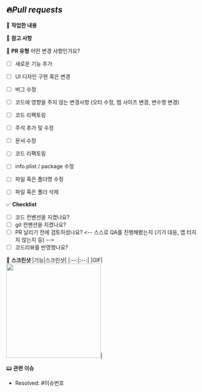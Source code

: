 ## 🔥*Pull requests*

👷 **작업한 내용**
<!-- 작업한 내용을 적어주세요. -->

🚨 **참고 사항**
<!-- 참고 사항을 적어주세요. 없으면 지워주세요. -->

💭 **PR 유형**
어떤 변경 사항인가요?

- [ ] 새로운 기능 추가
- [ ] UI 디자인 구현 혹은 변경
- [ ] 버그 수정
- [ ] 코드에 영향을 주지 않는 변경사항 (오타 수정, 탭 사이즈 변경, 변수명 변경)
- [ ] 코드 리팩토링
- [ ] 주석 추가 및 수정
- [ ] 문서 수정
- [ ] 코드 리팩토링
- [ ] info.plist / package 수정
- [ ] 파일 혹은 폴더명 수정
- [ ] 파일 혹은 폴더 삭제


✅ **Checklist**
- [ ] 코드 컨벤션을 지켰나요?
- [ ] git 컨벤션을 지켰나요?
- [ ] PR 날리기 전에 검토하셨나요?
<-- 스스로 QA를 진행해봤는지 (기기 대응, 앱 터지지 않는지 등) -->
- [ ] 코드리뷰를 반영했나요?

📸 **스크린샷**
|기능|스크린샷|
|:--:|:--:|
|GIF|<img src = "" width ="250">|

📟 **관련 이슈**
- Resolved: #이슈번호
